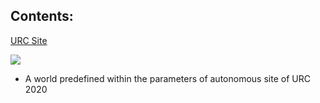## Contents:

[URC Site](https://github.com/marsrovermanipal/URC_Gazebo_2020/tree/master/rhinoceROS/src/realsense_gazebo_plugin/worlds/urc.world)

![](https://user-images.githubusercontent.com/45683974/66712271-c3209000-edb7-11e9-838e-dc55b6cf72cf.jpeg)

- A world predefined within the parameters of autonomous site of URC 2020
